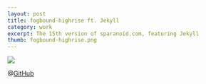 ```yaml
---
layout: post
title: fogbound-highrise ft. Jekyll
category: work
excerpt: The 15th version of sparanoid.com, featuring Jekyll
thumb: fogbound-highrise.png
---
```


<p><img src="{{ site.file }}/fogbound-highrise.png"></p>

@<a href="https://github.com/sparanoid/fogbound-highrise">GitHub</a>